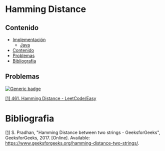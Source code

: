 # Hamming Distance

## Contenido
* [Implementación](#)
    * [Java](#)
* [Contenido](#contenido)
* [Problemas](#problemas)
* [Bibliografia](#bibliografia)

## Problemas

[![Generic badge](https://img.shields.io/badge/LeetCode-Easy-green.svg)](https://leetcode.com/problemset/algorithms/)

[[1] 461. Hamming Distance - LeetCode/Easy](https://leetcode.com/problems/hamming-distance/)

# Bibliografia

[[1]](https://www.geeksforgeeks.org/hamming-distance-two-strings/) S. Pradhan, "Hamming Distance between two strings - GeeksforGeeks", GeeksforGeeks, 2017. [Online]. Available: https://www.geeksforgeeks.org/hamming-distance-two-strings/.
